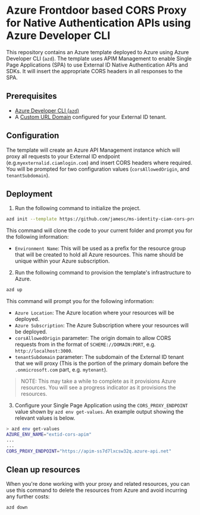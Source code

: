 # Azure Frontdoor based CORS Proxy for Native Authentication APIs using Azure Developer CLI

This repository contains an Azure template deployed to Azure using Azure Developer CLI (`azd`). The template uses APIM Management to enable Single Page Applications (SPA) to use External ID Native Authentication APIs and SDKs. It will insert the appropriate CORS headers in all responses to the SPA.

## Prerequisites

+ [Azure Developer CLI (`azd`)](https://learn.microsoft.com/azure/developer/azure-developer-cli/install-azd)
+ A [Custom URL Domain](https://learn.microsoft.com/en-us/entra/external-id/customers/how-to-custom-url-domain) configured for your External ID tenant.

## Configuration

The template will create an Azure API Management instance which will proxy all requests to your External ID endpoint (e.g.`myexternalid.ciamlogin.com`) and insert CORS headers where required. You will be prompted for two configuration values (`corsAllowedOrigin`, and `tenantSubdomain`).

## Deployment

1. Run the following command to initialize the project.

```bash
azd init --template https://github.com/jamesc/ms-identity-ciam-cors-proxy-apim
```

This command will clone the code to your current folder and prompt you for the following information:

- `Environment Name`: This will be used as a prefix for the resource group that will be created to hold all Azure resources. This name should be unique within your Azure subscription.

2. Run the following command to provision the template's infrastructure to Azure.

```bash
azd up
```

This command will prompt you for the following information:
- `Azure Location`: The Azure location where your resources will be deployed.
- `Azure Subscription`: The Azure Subscription where your resources will be deployed.
- `corsAllowedOrigin` parameter: The origin domain to allow CORS requests from in the format of `SCHEME://DOMAIN:PORT`, e.g. `http://localhost:3000`.
- `tenantSubdomain` parameter: The subdomain of the External ID tenant that we will proxy (This is the portion of the primary domain before the `.onmicrosoft.com` part, e.g. `mytenant`).

> NOTE: This may take a while to complete as it provisions Azure resources. You will see a progress indicator as it provisions the resources.


3. Configure your Single Page Application using the `CORS_PROXY_ENDPOINT` value shown by `azd env get-values`.  An example output showing the relevant values is below.

```bash
> azd env get-values
AZURE_ENV_NAME="extid-cors-apim"
...
...
CORS_PROXY_ENDPOINT="https://apim-ss7d7lxcsw32q.azure-api.net"
```

## Clean up resources

When you're done working with your proxy and related resources, you can use this command to delete the resources from Azure and avoid incurring any further costs:

```shell
azd down
```
